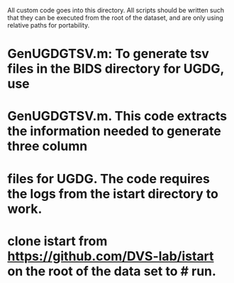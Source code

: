 All custom code goes into this directory. All scripts should be written such
that they can be executed from the root of the dataset, and are only using
relative paths for portability.

# GenUGDGTSV.m: To generate tsv files in the BIDS directory for UGDG, use 
# GenUGDGTSV.m. This code extracts the information needed to generate three column 
# files for UGDG. The code requires the logs from the istart directory to work. 
# clone istart from https://github.com/DVS-lab/istart on the root of the data set to # run. 
